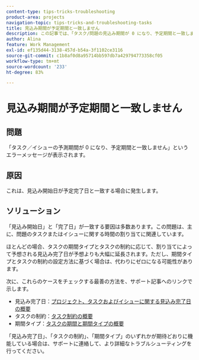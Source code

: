 ```yaml
---
content-type: tips-tricks-troubleshooting
product-area: projects
navigation-topic: tips-tricks-and-troubleshooting-tasks
title: 見込み期間が予定期間と一致しません
description: この記事では、「タスク/問題の見込み期間が 0 になり、予定期間と一致しません。」というメッセージが表示される場合の、Adobe Workfrontでのトラブルシューティングについて説明します。
author: Alina
feature: Work Management
exl-id: ef135d44-3138-457d-b54a-3f1102ce3116
source-git-commit: c1b8af0d8a95714bb597db7a429794773358cf05
workflow-type: tm+mt
source-wordcount: '233'
ht-degree: 83%

---
```


# 見込み期間が予定期間と一致しません

## 問題

「タスク／イシューの予測期間が 0 になり、予定期間と一致しません」というエラーメッセージが表示されます。

## 原因

これは、見込み開始日が予定完了日と一致する場合に発生します。

## ソリューション

「見込み開始日」と「完了日」が一致する要因は多数あります。この問題は、主に、問題のタスクまたはイシューに関する時間の割り当てに関連しています。

ほとんどの場合、タスクの期間タイプとタスクの制約に応じて、割り当てによって予想される見込み完了日が予想よりも大幅に延長されます。ただし、期間タイプとタスクの制約の設定方法に基づく場合は、代わりにゼロになる可能性があります。

次に、これらのケースをチェックする最善の方法を、サポート記事へのリンクで示します。

* 見込み完了日：[プロジェクト、タスクおよびイシューに関する見込み完了日の概要](../../../manage-work/projects/planning-a-project/project-projected-completion-date.md)
* タスクの制約：[タスク制約の概要](../../../manage-work/tasks/task-constraints/task-constraint-overview.md)
* 期間タイプ：[タスクの期間と期間タイプの概要](../../../manage-work/tasks/taskdurtn/task-duration-and-duration-type.md)

「見込み完了日」、「タスクの制約」、「期間タイプ」のいずれかが期待どおりに機能している場合は、サポートに連絡して、より詳細なトラブルシューティングを行ってください。
